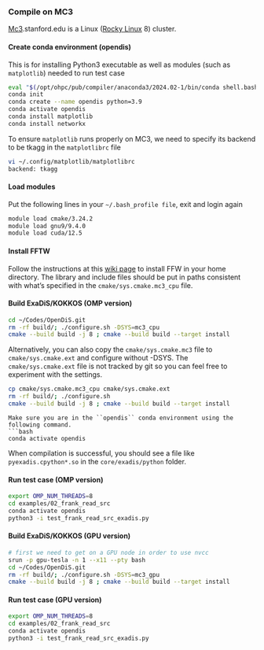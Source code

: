 ### Compile on MC3

[Mc3](https://hpcc-intranet.stanford.edu/resources/mc3-cluster/).stanford.edu is a Linux ([Rocky Linux](https://rockylinux.org/) 8) cluster.

#### Create conda environment (opendis) 
This is for installing Python3 executable as well as modules (such as ``matplotlib``) needed to run test case
````bash
eval "$(/opt/ohpc/pub/compiler/anaconda3/2024.02-1/bin/conda shell.bash hook)"
conda init
conda create --name opendis python=3.9
conda activate opendis
conda install matplotlib
conda install networkx
````

To ensure ``matplotlib`` runs properly on MC3, we need to specify its backend to be tkagg in the ``matplotlibrc`` file
````bash
vi ~/.config/matplotlib/matplotlibrc
backend: tkagg
````


#### Load modules 

Put the following lines in your ``~/.bash_profile file``, exit and login again
````bash
module load cmake/3.24.2
module load gnu9/9.4.0
module load cuda/12.5
````

#### Install FFTW
Follow the instructions at this [wiki page](http://micro.stanford.edu/wiki/Install_FFTW3) to install FFW in your home directory.  The library and include files should be put in paths consistent with what’s specified in the ``cmake/sys.cmake.mc3_cpu`` file.
  
#### Build ExaDiS/KOKKOS (OMP version)

````bash
cd ~/Codes/OpenDiS.git
rm -rf build/; ./configure.sh -DSYS=mc3_cpu
cmake --build build -j 8 ; cmake --build build --target install
````

Alternatively, you can also copy the ``cmake/sys.cmake.mc3`` file to ``cmake/sys.cmake.ext`` and configure without -DSYS. The ``cmake/sys.cmake.ext`` file is not tracked by git so you can feel free to experiment with the settings.

````bash
cp cmake/sys.cmake.mc3_cpu cmake/sys.cmake.ext
rm -rf build/; ./configure.sh 
cmake --build build -j 8 ; cmake --build build --target install
````

```{hint}
Make sure you are in the ``opendis`` conda environment using the following command.
```bash
conda activate opendis
```

When compilation is successful, you should see a file like ``pyexadis.cpython*.so`` in the ``core/exadis/python`` folder.

#### Run test case (OMP version)

````bash
export OMP_NUM_THREADS=8
cd examples/02_frank_read_src
conda activate opendis
python3 -i test_frank_read_src_exadis.py
````

#### Build ExaDiS/KOKKOS (GPU version)

````bash
# first we need to get on a GPU node in order to use nvcc
srun -p gpu-tesla -n 1 --x11 --pty bash
cd ~/Codes/OpenDiS.git
rm -rf build/; ./configure.sh -DSYS=mc3_gpu
cmake --build build -j 8 ; cmake --build build --target install
````

#### Run test case (GPU version)

````bash
export OMP_NUM_THREADS=8
cd examples/02_frank_read_src
conda activate opendis
python3 -i test_frank_read_src_exadis.py
````
